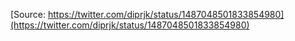[Source: https://twitter.com/diprjk/status/1487048501833854980](https://twitter.com/diprjk/status/1487048501833854980)